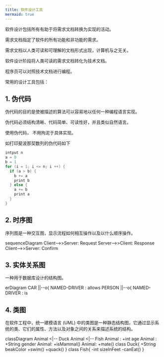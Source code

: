 ```yaml
---
title: 软件设计工具
mermaid: true
---
```


软件设计包括所有有助于将需求文档转换为实现的活动。

需求文档指定了软件的所有功能和非功能的需求。

需求文档以人类可读和可理解的文档形式出现，计算机与之无关。

软件设计阶段将人类可读的需求文档转化为技术文档。

程序员可以对照技术文档进行编程。

常用的设计工具包括：

## 1. 伪代码

伪代码的目的是使被描述的算法可以容易地以任何一种编程语言实现。

伪代码必须结构清晰、代码简单、可读性好，并且类似自然语言。

使用伪代码， 不用拘泥于具体实现。

如打印斐波那契数列的伪代码如下

```c
intput n
a = 0
b = 1
for (i = 1; i <= n; i ++) {
  if (a > b) {
    b += a
    print b
  } else {
    a += b
    print a
  }
}
```

## 2. 时序图

序列图是一种交互图，显示流程如何相互操作以及以什么顺序操作。

<div class="mermaid">
sequenceDiagram
    Client-->>Server: Request
    Server-->>Client: Response
    Client-->>Server: Confirm
</div>

## 3. 实体关系图

一种用于数据库设计的结构图。

<div class="mermaid">
erDiagram
    CAR ||--o{ NAMED-DRIVER : allows
    PERSON ||--o{ NAMED-DRIVER : is
</div>

## 4. 类图

在软件工程中，统一建模语言 (UML) 中的类图是一种静态结构图，它通过显示系统的类、它们的属性、方法以及对象之间的关系来描述系统的结构。

<div class="mermaid">
classDiagram
    Animal <|-- Duck
    Animal <|-- Fish
    Animal : +int age
    Animal : +String gender
    Animal: +isMammal()
    Animal: +mate()
    class Duck{
        +String beakColor
        +swim()
        +quack()
    }
    class Fish{
        -int sizeInFeet
        -canEat()
    }
</div>


